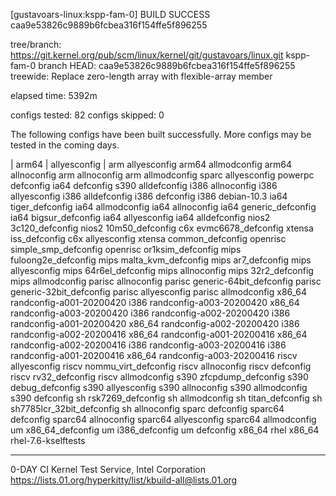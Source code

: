 [gustavoars-linux:kspp-fam-0] BUILD SUCCESS caa9e53826c9889b6fcbea316f154ffe5f896255



tree/branch: https://git.kernel.org/pub/scm/linux/kernel/git/gustavoars/linux.git  kspp-fam-0
branch HEAD: caa9e53826c9889b6fcbea316f154ffe5f896255  treewide: Replace zero-length array with flexible-array member

elapsed time: 5392m

configs tested: 82
configs skipped: 0

The following configs have been built successfully.
More configs may be tested in the coming days.

| arm64                           | allyesconfig |
arm                              allyesconfig
arm64                            allmodconfig
arm64                             allnoconfig
arm                               allnoconfig
arm                              allmodconfig
sparc                            allyesconfig
powerpc                             defconfig
ia64                                defconfig
s390                             alldefconfig
i386                              allnoconfig
i386                             allyesconfig
i386                             alldefconfig
i386                                defconfig
i386                              debian-10.3
ia64                          tiger_defconfig
ia64                             allmodconfig
ia64                              allnoconfig
ia64                        generic_defconfig
ia64                         bigsur_defconfig
ia64                             allyesconfig
ia64                             alldefconfig
nios2                         3c120_defconfig
nios2                         10m50_defconfig
c6x                        evmc6678_defconfig
xtensa                          iss_defconfig
c6x                              allyesconfig
xtensa                       common_defconfig
openrisc                 simple_smp_defconfig
openrisc                    or1ksim_defconfig
mips                      fuloong2e_defconfig
mips                      malta_kvm_defconfig
mips                            ar7_defconfig
mips                             allyesconfig
mips                         64r6el_defconfig
mips                              allnoconfig
mips                           32r2_defconfig
mips                             allmodconfig
parisc                            allnoconfig
parisc                generic-64bit_defconfig
parisc                generic-32bit_defconfig
parisc                           allyesconfig
parisc                           allmodconfig
x86_64               randconfig-a001-20200420
i386                 randconfig-a003-20200420
x86_64               randconfig-a003-20200420
i386                 randconfig-a002-20200420
i386                 randconfig-a001-20200420
x86_64               randconfig-a002-20200420
i386                 randconfig-a002-20200416
x86_64               randconfig-a001-20200416
x86_64               randconfig-a002-20200416
i386                 randconfig-a003-20200416
i386                 randconfig-a001-20200416
x86_64               randconfig-a003-20200416
riscv                            allyesconfig
riscv                    nommu_virt_defconfig
riscv                             allnoconfig
riscv                               defconfig
riscv                          rv32_defconfig
riscv                            allmodconfig
s390                       zfcpdump_defconfig
s390                          debug_defconfig
s390                             allyesconfig
s390                              allnoconfig
s390                             allmodconfig
s390                                defconfig
sh                          rsk7269_defconfig
sh                               allmodconfig
sh                            titan_defconfig
sh                  sh7785lcr_32bit_defconfig
sh                                allnoconfig
sparc                               defconfig
sparc64                             defconfig
sparc64                           allnoconfig
sparc64                          allyesconfig
sparc64                          allmodconfig
um                           x86_64_defconfig
um                             i386_defconfig
um                                  defconfig
x86_64                                   rhel
x86_64                    rhel-7.6-kselftests

---
0-DAY CI Kernel Test Service, Intel Corporation
https://lists.01.org/hyperkitty/list/kbuild-all@lists.01.org

